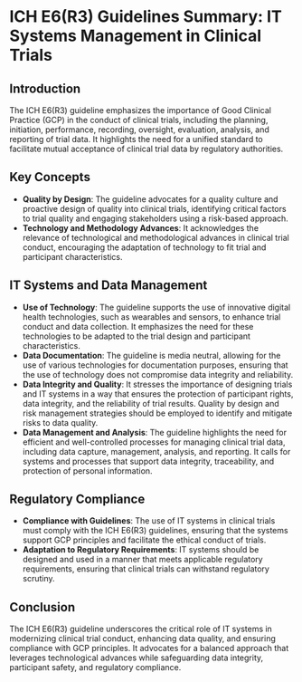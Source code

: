 # ICH E6(R3) Guidelines Summary: IT Systems Management in Clinical Trials

## Introduction
The ICH E6(R3) guideline emphasizes the importance of Good Clinical Practice (GCP) in the conduct of clinical trials, including the planning, initiation, performance, recording, oversight, evaluation, analysis, and reporting of trial data. It highlights the need for a unified standard to facilitate mutual acceptance of clinical trial data by regulatory authorities.

## Key Concepts
- **Quality by Design**: The guideline advocates for a quality culture and proactive design of quality into clinical trials, identifying critical factors to trial quality and engaging stakeholders using a risk-based approach.
- **Technology and Methodology Advances**: It acknowledges the relevance of technological and methodological advances in clinical trial conduct, encouraging the adaptation of technology to fit trial and participant characteristics.

## IT Systems and Data Management
- **Use of Technology**: The guideline supports the use of innovative digital health technologies, such as wearables and sensors, to enhance trial conduct and data collection. It emphasizes the need for these technologies to be adapted to the trial design and participant characteristics.
- **Data Documentation**: The guideline is media neutral, allowing for the use of various technologies for documentation purposes, ensuring that the use of technology does not compromise data integrity and reliability.
- **Data Integrity and Quality**: It stresses the importance of designing trials and IT systems in a way that ensures the protection of participant rights, data integrity, and the reliability of trial results. Quality by design and risk management strategies should be employed to identify and mitigate risks to data quality.
- **Data Management and Analysis**: The guideline highlights the need for efficient and well-controlled processes for managing clinical trial data, including data capture, management, analysis, and reporting. It calls for systems and processes that support data integrity, traceability, and protection of personal information.

## Regulatory Compliance
- **Compliance with Guidelines**: The use of IT systems in clinical trials must comply with the ICH E6(R3) guidelines, ensuring that the systems support GCP principles and facilitate the ethical conduct of trials.
- **Adaptation to Regulatory Requirements**: IT systems should be designed and used in a manner that meets applicable regulatory requirements, ensuring that clinical trials can withstand regulatory scrutiny.

## Conclusion
The ICH E6(R3) guideline underscores the critical role of IT systems in modernizing clinical trial conduct, enhancing data quality, and ensuring compliance with GCP principles. It advocates for a balanced approach that leverages technological advances while safeguarding data integrity, participant safety, and regulatory compliance.